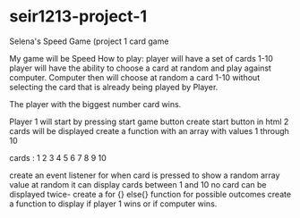 # seir1213-project-1
Selena's Speed Game  (project 1 card game

My game will be Speed
How to play: player will have a set of cards 1-10 
player will have the ability to choose a card at random
and play against computer.
Computer then will choose at random a card 1-10 without selecting 
the card that is already being played by Player.

The player with the biggest number card wins. 


Player 1 will start by pressing start game button
create start button in html
2 cards will be displayed
create a function with an array with values 1 through 10

cards : 1 2 3 4 5 6 7 8 9 10 

create an event listener for when card is pressed to show a random array value 
at random it can display cards between 1 and 10
no card can be displayed twice- create a for {} else{} function for possible outcomes
create a function to display if player 1 wins or if computer wins.


